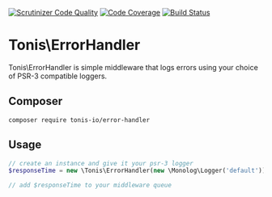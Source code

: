 [![Scrutinizer Code Quality](https://scrutinizer-ci.com/g/tonis-io/error-handler/badges/quality-score.png?b=master)](https://scrutinizer-ci.com/g/tonis-io/error-handler/?branch=master)
[![Code Coverage](https://scrutinizer-ci.com/g/tonis-io/error-handler/badges/coverage.png?b=master)](https://scrutinizer-ci.com/g/tonis-io/error-handler/?branch=master)
[![Build Status](https://scrutinizer-ci.com/g/tonis-io/error-handler/badges/build.png?b=master)](https://scrutinizer-ci.com/g/tonis-io/error-handler/build-status/master)

# Tonis\ErrorHandler

Tonis\ErrorHandler is simple middleware that logs errors using your choice of PSR-3 compatible loggers.

Composer
--------

```
composer require tonis-io/error-handler
```

Usage
-----

```php
// create an instance and give it your psr-3 logger
$responseTime = new \Tonis\ErrorHandler(new \Monolog\Logger('default'));

// add $responseTime to your middleware queue
```
